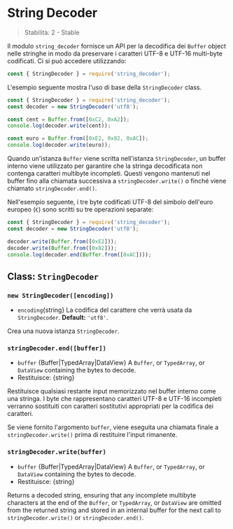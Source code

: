 # String Decoder

<!--introduced_in=v0.10.0-->

> Stabilità: 2 - Stable

Il modulo `string_decoder` fornisce un API per la decodifica dei `Buffer` object nelle stringhe in modo da preservare i caratteri UTF-8 e UTF-16 multi-byte codificati. Ci si può accedere utilizzando:

```js
const { StringDecoder } = require('string_decoder');
```

L'esempio seguente mostra l'uso di base della `StringDecoder` class.

```js
const { StringDecoder } = require('string_decoder');
const decoder = new StringDecoder('utf8');

const cent = Buffer.from([0xC2, 0xA2]);
console.log(decoder.write(cent));

const euro = Buffer.from([0xE2, 0x82, 0xAC]);
console.log(decoder.write(euro));
```

Quando un'istanza `Buffer` viene scritta nell'istanza `StringDecoder`, un buffer interno viene utilizzato per garantire che la stringa decodificata non contenga caratteri multibyte incompleti. Questi vengono mantenuti nel buffer fino alla chiamata successiva a `stringDecoder.write()` o finché viene chiamato `stringDecoder.end()`.

Nell'esempio seguente, i tre byte codificati UTF-8 del simbolo dell'euro europeo (`€`) sono scritti su tre operazioni separate:

```js
const { StringDecoder } = require('string_decoder');
const decoder = new StringDecoder('utf8');

decoder.write(Buffer.from([0xE2]));
decoder.write(Buffer.from([0x82]));
console.log(decoder.end(Buffer.from([0xAC])));
```

## Class: `StringDecoder`

### `new StringDecoder([encoding])`
<!-- YAML
added: v0.1.99
-->

* `encoding`{string} La codifica del carattere che verrà usata da `StringDecoder`. **Default:** `'utf8'`.

Crea una nuova istanza `StringDecoder`.

### `stringDecoder.end([buffer])`
<!-- YAML
added: v0.9.3
-->

* `buffer` {Buffer|TypedArray|DataView} A `Buffer`, or `TypedArray`, or `DataView` containing the bytes to decode.
* Restituisce: {string}

Restituisce qualsiasi restante input memorizzato nel buffer interno come una stringa. I byte che rappresentano caratteri UTF-8 e UTF-16 incompleti verranno sostituiti con caratteri sostitutivi appropriati per la codifica dei caratteri.

Se viene fornito l'argomento `buffer`, viene eseguita una chiamata finale a `stringDecoder.write()` prima di restituire l'input rimanente.

### `stringDecoder.write(buffer)`
<!-- YAML
added: v0.1.99
changes:
  - version: v8.0.0
    pr-url: https://github.com/nodejs/node/pull/9618
    description: Each invalid character is now replaced by a single replacement
                 character instead of one for each individual byte.
-->

* `buffer` {Buffer|TypedArray|DataView} A `Buffer`, or `TypedArray`, or `DataView` containing the bytes to decode.
* Restituisce: {string}

Returns a decoded string, ensuring that any incomplete multibyte characters at the end of the `Buffer`, or `TypedArray`, or `DataView` are omitted from the returned string and stored in an internal buffer for the next call to `stringDecoder.write()` or `stringDecoder.end()`.
